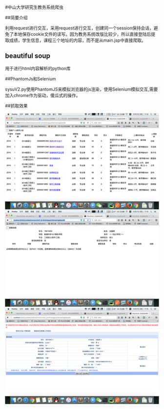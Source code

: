 #中山大学研究生教务系统爬虫

##简要介绍

利用request进行交互，采用request进行交互，创建同一个session保持会话，避免了本地保存cookie文件的读写。因为教务系统改版比较少，所以直接登陆后提取成绩，学生信息，课程三个地址的内容，而不是从main.jsp中直接爬取。


## beautiful soup

用于进行html内容解析的python库

##PhantomJs和Selenium

sysuV2.py使用PhantomJS来模拟浏览器的js渲染，使用Selenium模拟交互,需要加入chrome作为驱动，傻瓜式的操作。

##抓取效果

![课程信息](lessons.png)
![成绩](scores.png)
![学生信息](stdinformation.png)


